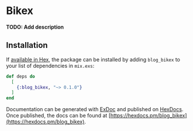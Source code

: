 # Bikex

**TODO: Add description**

## Installation

If [available in Hex](https://hex.pm/docs/publish), the package can be installed
by adding `blog_bikex` to your list of dependencies in `mix.exs`:

```elixir
def deps do
  [
    {:blog_bikex, "~> 0.1.0"}
  ]
end
```

Documentation can be generated with [ExDoc](https://github.com/elixir-lang/ex_doc)
and published on [HexDocs](https://hexdocs.pm). Once published, the docs can
be found at [https://hexdocs.pm/blog_bikex](https://hexdocs.pm/blog_bikex).

